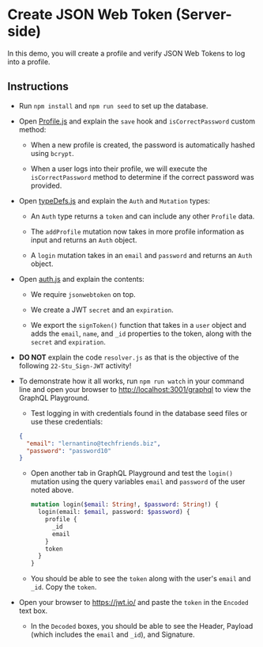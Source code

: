 # Create JSON Web Token (Server-side)

In this demo, you will create a profile and verify JSON Web Tokens to log into a profile.

## Instructions

- Run `npm install` and `npm run seed` to set up the database.

- Open [Profile.js](models/Profile.js) and explain the `save` hook and `isCorrectPassword` custom method:

  - When a new profile is created, the password is automatically hashed using `bcrypt`.

  - When a user logs into their profile, we will execute the `isCorrectPassword` method to determine if the correct password was provided.

- Open [typeDefs.js](schemas/typeDefs.js) and explain the `Auth` and `Mutation` types:

  - An `Auth` type returns a `token` and can include any other `Profile` data.

  - The `addProfile` mutation now takes in more profile information as input and returns an `Auth` object.

  - A `login` mutation takes in an `email` and `password` and returns an `Auth` object.

- Open [auth.js](utils/auth.js) and explain the contents:

  - We require `jsonwebtoken` on top.

  - We create a JWT `secret` and an `expiration`.

  - We export the `signToken()` function that takes in a `user` object and adds the `email`, `name`, and `_id` properties to the token, along with the `secret` and `expiration`.

- **DO NOT** explain the code `resolver.js` as that is the objective of the following `22-Stu_Sign-JWT` activity!

- To demonstrate how it all works, run `npm run watch` in your command line and open your browser to <http://localhost:3001/graphql> to view the GraphQL Playground.

  - Test logging in with credentials found in the database seed files or use these credentials:

  ```json
  {
    "email": "lernantino@techfriends.biz",
    "password": "password10"
  }
  ```

  - Open another tab in GraphQL Playground and test the `login()` mutation using the query variables `email` and `password` of the user noted above.

    ```graphql
    mutation login($email: String!, $password: String!) {
      login(email: $email, password: $password) {
        profile {
          _id
          email
        }
        token
      }
    }
    ```

  - You should be able to see the `token` along with the user's `email` and `_id`. Copy the `token`.

- Open your browser to <https://jwt.io/> and paste the `token` in the `Encoded` text box.

  - In the `Decoded` boxes, you should be able to see the Header, Payload (which includes the `email` and `_id`), and Signature.
